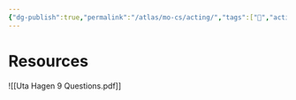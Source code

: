```yaml
---
{"dg-publish":true,"permalink":"/atlas/mo-cs/acting/","tags":["📍","acting"],"noteIcon":"","updated":"2024-10-29T18:22:22.352-07:00"}
---
```


# Resources
![[Uta Hagen 9 Questions.pdf]]